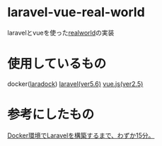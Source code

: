 # laravel-vue-real-world
laravelとvueを使った[realworld](https://github.com/gothinkster/realworld)の実装

# 使用しているもの
docker([laradock](https://laradock.io/))
[laravel(ver5.6)](https://readouble.com/laravel/5.6/ja/)
[vue.js(ver2.5)](https://jp.vuejs.org/index.html)

# 参考にしたもの
[Docker環境でLaravelを構築するまで、わずか15分。](https://qiita.com/hosono/items/dd404f3f074722ef989d)
